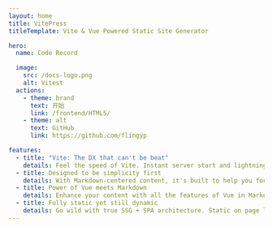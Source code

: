 ```yaml
---
layout: home
title: VitePress
titleTemplate: Vite & Vue Powered Static Site Generator

hero:
  name: Code Record

  image:
    src: /docs-logo.png
    alt: Vitest
  actions:
    - theme: brand
      text: 开始
      link: /frontend/HTML5/
    - theme: alt
      text: GitHub
      link: https://github.com/flingyp

features:
  - title: "Vite: The DX that can't be beat"
    details: Feel the speed of Vite. Instant server start and lightning fast HMR that stays fast regardless of the app size.
  - title: Designed to be simplicity first
    details: With Markdown-centered content, it's built to help you focus on writing and deployed with minimum configuration.
  - title: Power of Vue meets Markdown
    details: Enhance your content with all the features of Vue in Markdown, while being able to customize your site with Vue.
  - title: Fully static yet still dynamic
    details: Go wild with true SSG + SPA architecture. Static on page load, but engage users with 100% interactivity from there.
---
```

